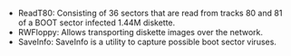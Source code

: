 - ReadT80: Consisting of 36 sectors that are read from tracks 80 and 81 of a BOOT sector infected 1.44M diskette.
- RWFloppy: Allows transporting diskette images over the network.
- SaveInfo: SaveInfo is a utility to capture possible boot sector viruses.

